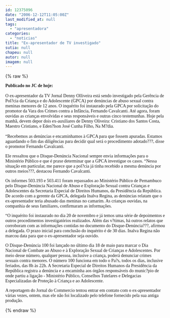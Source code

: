 ```yaml
---
id: 12375096
date: "2006-12-12T11:05:00Z"
last_modified_at: null
tags:
  - "apresentadora"
categories:
  - "noticias"
title: "Ex-apresentador de TV investigado"
sutia: null
chapeu: null
autor: null
imagem: null
---
```

{% raw %}
<p><P><FONT face=Verdana><STRONG>Publicado no JC de hoje:</STRONG><BR><BR>O ex-apresentador da TV Jornal Denny Olliveira está sendo investigado pela Gerência de Pol?cia da Criança e do Adolescente (GPCA) por denúncias de abuso sexual contra meninas menores de 12 anos. O inquérito foi instaurado pela GPCA por solicitação do promotor da Vara dos Crimes contra a Infância, Fernando Cavalcanti. Até agora, foram ouvidas as crianças envolvidas e seus responsáveis e outras cinco testemunhas. Hoje pela manhã, devem depor dois ex-auxiliares de Denny Oliveira: Cristiano dos Santos Costa, Maestro Cristiano, e Eden?lson José Cunha Filho, Na M?dia.<BR><BR>“Recebemos as denúncias e encaminhamos à GPCA para que fossem apuradas. Estamos aguardando o fim das diligências para decidir qual será o procedimento adotado???, disse o promotor Fernando Cavalcanti. </FONT></P></p>
<p><P><FONT face=Verdana>Ele ressaltou que o Disque-Denúncia Nacional sempre envia informações para o Ministério Público e que é praxe determinar que a GPCA investigue os casos. “Nessa situação em particular, me parece que a pol?cia já tinha recebido a mesma denúncia por outros meios???, destacou Fernando Cavalcanti.</FONT></P></p>
<p><P><FONT face=Verdana>Os informes 503.193 e 503.411 foram repassados ao Ministério Público de Pernambuco pelo Disque-Denúncia Nacional de Abuso e Exploração Sexual contra Crianças e Adolescentes da Secretaria Especial de Direitos Humanos, da Presidência da República. De acordo com a gerente da GPCA, delegada Inalva Regina, as denúncias relatam que o ex-apresentador teria abusado das meninas no camarim. As crianças ouvidas, na companhia de seus familiares, confirmaram as informações.</FONT></P></p>
<p><P><FONT face=Verdana>“O inquérito foi instaurado no dia 20 de novembro e já temos uma série de depoimentos e outros procedimentos investigatórios realizados. Além das v?timas, há outros relatos que corroboram com as informações contidas no documento do Disque-Denúncia???, afirmou a delegada. O prazo inicial para conclusão do inquérito é de 30 dias. Inalva Regina não marcou data para que o ex-apresentador seja ouvido.</FONT></P></p>
<p><P><FONT face=Verdana>O Disque-Denúncia 100 foi lançado no último dia 18 de maio para marcar o Dia Nacional de Combate ao Abuso e à Exploração Sexual de Crianças e Adolescentes. Por meio desse número, qualquer pessoa, inclusive a criança, poderá denunciar crimes sexuais contra menores. O número 100 funciona em todo o Pa?s, todos os dias, inclusive feriados, das 8h às 22h. A Secretaria Especial de Direitos Humanos da Presidência da República registra a denúncia e a encaminha aos órgãos responsáveis do munic?pio de onde partiu a ligação - Ministério Público, Conselhos Tutelares e Delegacias Especializadas de Proteção à Criança e ao Adolescente.</FONT></P></p>
<p><P><FONT face=Verdana>A reportagem do Jornal do Commercio tentou entrar em contato com o ex-apresentador várias vezes, ontem, mas ele não foi localizado pelo telefone fornecido pela sua antiga produção.</FONT> </P> </p>
{% endraw %}